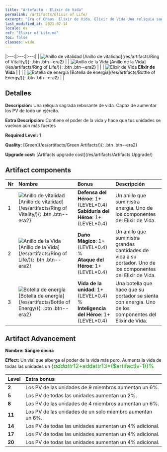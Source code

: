 ```yaml
---
title: "Artefacto - Elixir de Vida"
permalink: /artifacts/Elixir of Life/
excerpt: "Era of Chaos  Elixir de Vida. Elixir de Vida Una reliquia sagrada rebosante de vida. Capaz de aumentar los PV de todo un ejército."
last_modified_at: 2021-07-14
locale: es
ref: "Elixir of Life.md"
toc: false
classes: wide
---
```


  |:---:|:---:|:---:| 
  | ![Anillo de vitalidad](/images/t/artifact_40111.png) [Anillo de vitalidad](/es/artifacts/Ring of Vitality/){: .btn .btn--era2} |   | ![Anillo de la Vida](/images/t/artifact_40112.png) [Anillo de la Vida](/es/artifacts/Ring of Life/){: .btn .btn--era2} | 
  |   | ![Elixir de Vida](/images/t/icon_artifact_11.png) **Elixir de Vida** |  | 
  |   | ![Botella de energía](/images/t/artifact_40113.png) [Botella de energía](/es/artifacts/Bottle of Energy/){: .btn .btn--era2} |   | 


## Detalles

 **Descripción:** Una reliquia sagrada rebosante de vida. Capaz de aumentar los PV de todo un ejército.

 **Extra Descripción:** Contiene el poder de la vida y hace que tus unidades se vuelvan aún más fuertes

 **Required Level:** 1

 **Quality:** [Green](/es/artifacts/Green Artifacts/){: .btn .btn--era2}

 **Upgrade cost:** [Artifacts upgrade cost](/es/artifacts/Artifacts Upgrade/)



## Artifact components

  | Nr |    Nombre    |   Bonus | Descripción | 
  |:---|:-----------|:--------|:------------| 
  | 1 | ![Anillo de vitalidad](/images/t/artifact_40111.png) [Anillo de vitalidad](/es/artifacts/Ring of Vitality/){: .btn .btn--era2} | **Defensa del Héroe**: 1+(LEVEL\*0.4)<br/>**Sabiduría del Héroe**: 1+(LEVEL\*0.4) | Un anillo que suministra energía. Uno de los componentes del Elixir de Vida. | 
  | 2 | ![Anillo de la Vida](/images/t/artifact_40112.png) [Anillo de la Vida](/es/artifacts/Ring of Life/){: .btn .btn--era2} | **Daño Mágico**: 1+(LEVEL\*0.4) %<br/>**Ataque del Héroe**: 1+(LEVEL\*0.4) | Un anillo que suministra grandes cantidades de vida a su portador. Uno de los componentes del Elixir de Vida. | 
  | 3 | ![Botella de energía](/images/t/artifact_40113.png) [Botella de energía](/es/artifacts/Bottle of Energy/){: .btn .btn--era2} | **Vida de la unidad**: 1+(LEVEL\*0.4) %<br/>**Inteligencia del Héroe**: 1+(LEVEL\*0.4) | Una botella que hace que su portador se sienta con energía. Uno de los componentes del Elixir de Vida. | 


## Artifact Advancement

 **Nombre: Sangre divina**

 **Effect:** Un vial que alberga el poder de la vida más puro. Aumenta la vida de todas las unidades un <span style="color: #1ca216;font-size:18px">{$addattr12+$addattr13*($artifactlv-1)}%</span>

  |  Level  |    Extra bonus  | 
  |:--------|:----------------| 
  | **2** | Los PV de las unidades de 9 miembros aumentan un 6%. | 
  | **5** | Los PV de todas las unidades aumentan un 2%. | 
  | **8** | Los PV de las unidades de 4 miembros aumentan un 6%. | 
  | **11** | Los PV de las unidades de un solo miembro aumentan un 6%. | 
  | **14** | Los PV de todas las unidades aumentan un 4% adicional. | 
  | **17** | Los PV de todas las unidades aumentan un 4% adicional. | 
  | **20** | Los PV de todas las unidades aumentan un 4% adicional. | 
